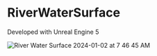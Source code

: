 # RiverWaterSurface

Developed with Unreal Engine 5

![River Water Surface 2024-01-02 at 7 46 45 AM](https://github.com/daaishi/RiverWaterSurface/assets/4489075/f08b968c-b64e-4af6-a41b-4251a37b48b8)
